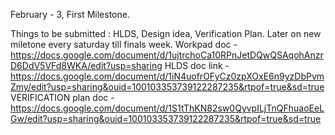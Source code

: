 February - 3, First Milestone.

Things to be submitted : HLDS, Design idea, Verification Plan.
Later on new miletone every saturday till finals week.
Workpad doc - https://docs.google.com/document/d/1ujtrchoCa10RPnJetDQwQSAqohAnzrD6DdV5VFd8WKA/edit?usp=sharing
HLDS doc link - https://docs.google.com/document/d/1iN4uofrOFyCz0zpXOxE6n9yzDbPvmZmy/edit?usp=sharing&ouid=100103353739122287235&rtpof=true&sd=true
VERIFICATION plan doc - https://docs.google.com/document/d/1S1tThKN82sw0QyvpILjTnQFhuaoEeLGw/edit?usp=sharing&ouid=100103353739122287235&rtpof=true&sd=true
